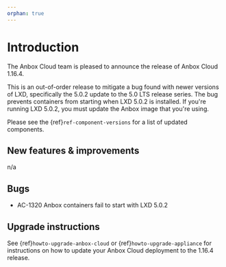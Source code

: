 ```yaml
---
orphan: true
---
```

# Introduction

The Anbox Cloud team is pleased to announce the release of Anbox Cloud 1.16.4.

This is an out-of-order release to mitigate a bug found with newer versions of LXD, specifically the 5.0.2 update to the 5.0 LTS release series. The bug prevents containers from starting when LXD 5.0.2 is installed. If you're running LXD 5.0.2, you must update the Anbox image that you're using.

Please see the {ref}`ref-component-versions` for a list of updated components.

## New features & improvements

n/a

## Bugs

* AC-1320 Anbox containers fail to start with LXD 5.0.2

## Upgrade instructions

See {ref}`howto-upgrade-anbox-cloud` or {ref}`howto-upgrade-appliance` for instructions on how to update your Anbox Cloud deployment to the 1.16.4 release.
